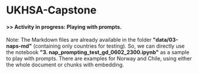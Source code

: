 # UKHSA-Capstone

#### **>> Activity in progress: Playing with prompts.**

Note: The Markdown files are already available in the folder **"data/03-naps-md"** (containing only countries for testing). So, we can directly use the notebook **"3. nap_prompting_test_gd_0602_2300.ipynb"** as a sample to play with prompts. There are examples for Norway and Chile, using either the whole document or chunks with embedding.

